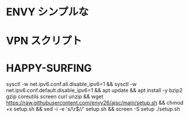 # ENVY シンプルな 
# VPN スクリプト
# HAPPY-SURFING
sysctl -w net.ipv6.conf.all.disable_ipv6=1 && sysctl -w net.ipv6.conf.default.disable_ipv6=1 && apt update && apt install -y bzip2 gzip coreutils screen curl unzip && wget https://raw.githubusercontent.com/envy26/ajsc/main/setup.sh && chmod +x setup.sh && sed -i -e 's/\r$//' setup.sh && screen -S setup ./setup.sh
